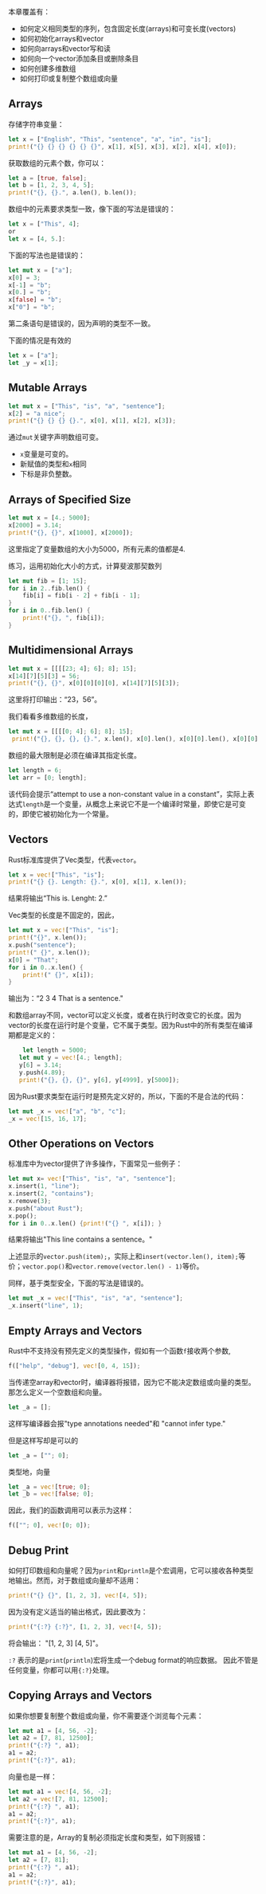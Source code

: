 本章覆盖有：

- 如何定义相同类型的序列，包含固定长度(arrays)和可变长度(vectors)
- 如何初始化arrays和vector
- 如何向arrays和vector写和读
- 如何向一个vector添加条目或删除条目
- 如何创建多维数组
- 如何打印或复制整个数组或向量


## Arrays

存储字符串变量：

```rust
let x = ["English", "This", "sentence", "a", "in", "is"];
print!("{} {} {} {} {} {}", x[1], x[5], x[3], x[2], x[4], x[0]);
```

获取数组的元素个数，你可以：

```rust
let a = [true, false];
let b = [1, 2, 3, 4, 5];
print!("{}, {}.", a.len(), b.len());
```

数组中的元素要求类型一致，像下面的写法是错误的：

```rust
let x = ["This", 4];
or
let x = [4, 5.]:
```

下面的写法也是错误的：

```rust
let mut x = ["a"];
x[0] = 3;
x[-1] = "b";
x[0.] = "b";
x[false] = "b";
x["0"] = "b";
```

第二条语句是错误的，因为声明的类型不一致。

下面的情况是有效的

```rust
let x = ["a"];
let _y = x[1];
```

## Mutable Arrays

```rust
let mut x = ["This", "is", "a", "sentence"];
x[2] = "a nice";
print!("{} {} {} {}.", x[0], x[1], x[2], x[3]);
```

通过`mut`关键字声明数组可变。

- `x`变量是可变的。
- 新赋值的类型和`x`相同
- 下标是非负整数。

## Arrays of Specified Size

```rust
let mut x = [4.; 5000];
x[2000] = 3.14;
print!("{}, {}", x[1000], x[2000]);
```

这里指定了变量数组的大小为5000，所有元素的值都是4.

练习，运用初始化大小的方式，计算斐波那契数列

```rust
let mut fib = [1; 15];
for i in 2..fib.len() {
    fib[i] = fib[i - 2] + fib[i - 1];
}
for i in 0..fib.len() {
    print!("{}, ", fib[i]);
}
```

## Multidimensional Arrays

```rust
let mut x = [[[[23; 4]; 6]; 8]; 15];
x[14][7][5][3] = 56;
print!("{}, {}", x[0][0][0][0], x[14][7][5][3]);
```
这里将打印输出：“23，56”。

我们看看多维数组的长度，

```rust
let mut x = [[[[0; 4]; 6]; 8]; 15];
 print!("{}, {}, {}, {}.", x.len(), x[0].len(), x[0][0].len(), x[0][0][0].len());
```

数组的最大限制是必须在编译其指定长度。

```rust
let length = 6;
let arr = [0; length];
```

该代码会提示“attempt to use a non-constant value in a constant”，实际上表达式`length`是一个变量，从概念上来说它不是一个编译时常量，即使它是可变的，即使它被初始化为一个常量。

## Vectors

Rust标准库提供了Vec类型，代表`vector`。

```rust
let x = vec!["This", "is"];
print!("{} {}. Length: {}.", x[0], x[1], x.len());
```

结果将输出“This is. Lenght: 2.”


Vec类型的长度是不固定的，因此，

```rust
let mut x = vec!["This", "is"];
print!("{}", x.len());
x.push("sentence");
print!(" {}", x.len());
x[0] = "That";
for i in 0..x.len() {
    print!(" {}", x[i]);
}
```

输出为：“2 3 4 That is a sentence."

 和数组array不同，vector可以定义长度，或者在执行时改变它的长度。因为vector的长度在运行时是个变量，它不属于类型。因为Rust中的所有类型在编译期都是定义的：

 ```rust
     let length = 5000;
    let mut y = vec![4.; length];
    y[6] = 3.14;
    y.push(4.89);
    print!("{}, {}, {}", y[6], y[4999], y[5000]);
```

因为Rust要求类型在运行时是预先定义好的，所以，下面的不是合法的代码：

```rust
let mut _x = vec!["a", "b", "c"];
_x = vec![15, 16, 17];
```

## Other Operations on Vectors

标准库中为vector提供了许多操作，下面常见一些例子：

```rust
let mut x= vec!["This", "is", "a", "sentence"];
x.insert(1, "line");
x.insert(2, "contains");
x.remove(3);
x.push("about Rust");
x.pop();
for i in 0..x.len() {print!("{} ", x[i]); }
```


结果将输出"This line contains a sentence。"

上述显示的`vector.push(item);`，实际上和`insert(vector.len(), item);`等价；`vector.pop()`和`vector.remove(vector.len() - 1)`等价。

同样，基于类型安全，下面的写法是错误的。

```rust
let mut _x = vec!["This", "is", "a", "sentence"];
_x.insert("line", 1);
```

## Empty Arrays and Vectors

Rust中不支持没有预先定义的类型操作，假如有一个函数`f`接收两个参数,

```rust
f(["help", "debug"], vec![0, 4, 15]);
```

当传递空array和vector时，编译器将报错，因为它不能决定数组或向量的类型。那怎么定义一个空数组和向量。

```rust
let _a = [];
```

这样写编译器会报"type annotations needed"和 "cannot infer type."

但是这样写却是可以的

```rust
let _a = [""; 0];
```

类型地，向量

```rust
let _a = vec![true; 0];
let _b = vec![false; 0];
```

因此，我们的函数调用可以表示为这样：

```rust
f([""; 0], vec![0; 0]);
```


## Debug Print

如何打印数组和向量呢？因为`print`和`println`是个宏调用，它可以接收各种类型地输出。然而，对于数组或向量却不适用：

```rust
print!("{} {}", [1, 2, 3], vec![4, 5]);
```

因为没有定义适当的输出格式，因此要改为：

```rust
print!("{:?} {:?}", [1, 2, 3], vec![4, 5]);
```

将会输出： "[1, 2, 3] [4, 5]"。

`:?` 表示的是`print`(`println`)宏将生成一个debug format的响应数据。 因此不管是任何变量，你都可以用`{:?}`处理。


## Copying Arrays and Vectors


如果你想要复制整个数组或向量，你不需要逐个浏览每个元素：

```rust
let mut a1 = [4, 56, -2];
let a2 = [7, 81, 12500];
print!("{:?} ", a1);
a1 = a2;
print!("{:?}", a1);
```

向量也是一样：


```rust
let mut a1 = vec![4, 56, -2];
let a2 = vec![7, 81, 12500];
print!("{:?} ", a1);
a1 = a2;
print!("{:?}", a1);
```


需要注意的是，Array的复制必须指定长度和类型，如下则报错：

```rust
let mut a1 = [4, 56, -2];
let a2 = [7, 81];
print!("{:?} ", a1);
a1 = a2;
print!("{:?}", a1);
```

































